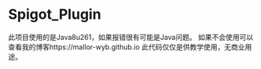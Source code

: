 # Spigot_Plugin
此项目使用的是Java8u261，如果报错很有可能是Java问题。
如果不会使用可以查看我的博客https://mallor-wyb.github.io
此代码仅仅是供教学使用，无商业用途。
